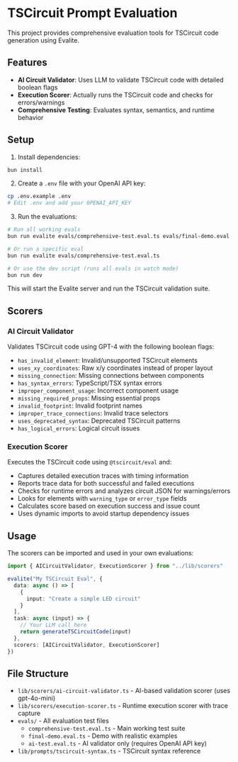 # TSCircuit Prompt Evaluation

This project provides comprehensive evaluation tools for TSCircuit code generation using Evalite.

## Features

- **AI Circuit Validator**: Uses LLM to validate TSCircuit code with detailed boolean flags
- **Execution Scorer**: Actually runs the TSCircuit code and checks for errors/warnings
- **Comprehensive Testing**: Evaluates syntax, semantics, and runtime behavior

## Setup

1. Install dependencies:
```bash
bun install
```

2. Create a `.env` file with your OpenAI API key:
```bash
cp .env.example .env
# Edit .env and add your OPENAI_API_KEY
```

3. Run the evaluations:
```bash
# Run all working evals
bun run evalite evals/comprehensive-test.eval.ts evals/final-demo.eval.ts

# Or run a specific eval
bun run evalite evals/comprehensive-test.eval.ts

# Or use the dev script (runs all evals in watch mode)
bun run dev
```

This will start the Evalite server and run the TSCircuit validation suite.

## Scorers

### AI Circuit Validator

Validates TSCircuit code using GPT-4 with the following boolean flags:
- `has_invalid_element`: Invalid/unsupported TSCircuit elements
- `uses_xy_coordinates`: Raw x/y coordinates instead of proper layout
- `missing_connection`: Missing connections between components
- `has_syntax_errors`: TypeScript/TSX syntax errors
- `improper_component_usage`: Incorrect component usage
- `missing_required_props`: Missing essential props
- `invalid_footprint`: Invalid footprint names
- `improper_trace_connections`: Invalid trace selectors
- `uses_deprecated_syntax`: Deprecated TSCircuit patterns
- `has_logical_errors`: Logical circuit issues

### Execution Scorer  

Executes the TSCircuit code using `@tscircuit/eval` and:
- Captures detailed execution traces with timing information
- Reports trace data for both successful and failed executions
- Checks for runtime errors and analyzes circuit JSON for warnings/errors
- Looks for elements with `warning_type` or `error_type` fields
- Calculates score based on execution success and issue count
- Uses dynamic imports to avoid startup dependency issues

## Usage

The scorers can be imported and used in your own evaluations:

```typescript
import { AICircuitValidator, ExecutionScorer } from "../lib/scorers"

evalite("My TSCircuit Eval", {
  data: async () => [
    {
      input: "Create a simple LED circuit"
    }
  ],
  task: async (input) => {
    // Your LLM call here
    return generateTSCircuitCode(input)
  },
  scorers: [AICircuitValidator, ExecutionScorer]
})
```

## File Structure

- `lib/scorers/ai-circuit-validator.ts` - AI-based validation scorer (uses gpt-4o-mini)
- `lib/scorers/execution-scorer.ts` - Runtime execution scorer with trace capture
- `evals/` - All evaluation test files
  - `comprehensive-test.eval.ts` - Main working test suite
  - `final-demo.eval.ts` - Demo with realistic examples
  - `ai-test.eval.ts` - AI validator only (requires OpenAI API key)
- `lib/prompts/tscircuit-syntax.ts` - TSCircuit syntax reference

